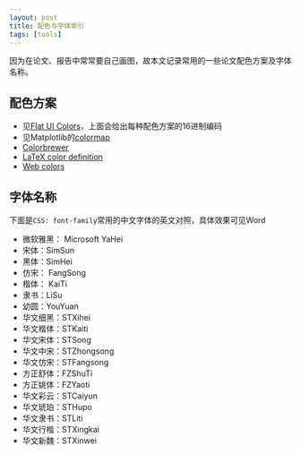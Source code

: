```yaml
---
layout: post
title: 配色与字体索引
tags: [tools]
---
```


因为在论文、报告中常常要自己画图，故本文记录常用的一些论文配色方案及字体名称。

<!--more-->

## 配色方案
* 见[Flat UI Colors](https://flatuicolors.com/)，上面会给出每种配色方案的16进制编码
* 见Matplotlib的[colormap](https://matplotlib.org/examples/color/colormaps_reference.html)
* [Colorbrewer](https://colorbrewer2.org/)
* [LaTeX color definition](http://latexcolor.com/)
* [Web colors](https://www.rapidtables.com/web/color/index.html)

## 字体名称
下面是`CSS: font-family`常用的中文字体的英文对照，具体效果可见Word
* 微软雅黑： Microsoft YaHei
* 宋体：SimSun
* 黑体：SimHei
* 仿宋： FangSong
* 楷体：  KaiTi
* 隶书：LiSu
* 幼圆：YouYuan
* 华文细黑：STXihei
* 华文楷体：STKaiti
* 华文宋体：STSong
* 华文中宋：STZhongsong
* 华文仿宋：STFangsong
* 方正舒体：FZShuTi
* 方正姚体：FZYaoti
* 华文彩云：STCaiyun
* 华文琥珀：STHupo
* 华文隶书：STLiti
* 华文行楷：STXingkai
* 华文新魏：STXinwei